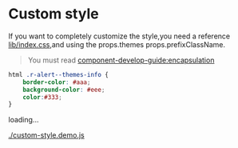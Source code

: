# Custom style

If you want to completely customize the style,you need a reference [lib/index.css](../lib/index.css),and using the props.themes props.prefixClassName.

> You must read   [component-develop-guide:encapsulation](https://github.com/nimojs/component-develop-guide/blob/master/encapsulation.md)

````css
html .r-alert--themes-info {
    border-color: #aaa;
    background-color: #eee;
    color:#333;
}
````

<div id="example__custom-style_node" class="fast-flow-demo">loading...</div>

[./custom-style.demo.js](./custom-style.demo.js)
